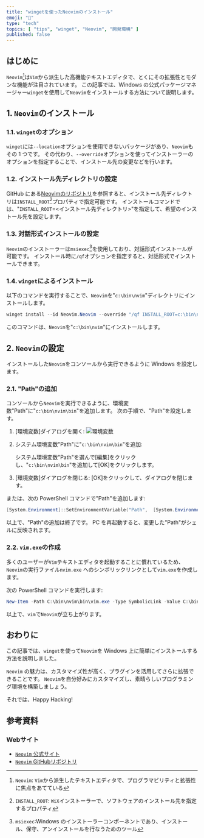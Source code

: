 ```yaml
---
title: "wingetを使ったNeovimのインストール"
emoji: "🍣"
type: "tech"
topics: [ "tips", "winget", "Neovim", "開発環境" ]
published: false
---
```


## はじめに

`Neovim`[^1]は`Vim`から派生した高機能テキストエディタで、とくにその拡張性とモダンな機能が注目されています。
この記事では、Windows の公式パッケージマネージャー`winget`を使用して`Neovim`をインストールする方法について説明します。

[^1]: `Neovim`: `Vim`から派生したテキストエディタで、プログラマビリティと拡張性に焦点をあてている

## 1. `Neovim`のインストール

### 1.1. `winget`のオプション

`winget`には`--location`オプションを使用できないパッケージがあり、`Neovim`もその 1 つです。
その代わり、`--override`オプションを使ってインストーラーのオプションを指定することで、インストール先の変更などを行います。

### 1.2. インストール先ディレクトリの設定

GitHub にある[Neovimのリポジトリ](https://github.com/Neovim/Neovim/blob/master/cmake.packaging/WixPatch.xml)を参照すると、インストール先ディレクトリは`INSTALL_ROOT`[^3]プロパティで指定可能です。
インストールコマンドでは、"`INSTALL_ROOT`=<インストール先ディレクトリ>"を指定して、希望のインストール先を設定します。

[^3]: `INSTALL_ROOT`: `WiX`インストーラーで、ソフトウェアのインストール先を指定するプロパティ

### 1.3. 対話形式インストールの設定

`Neovim`のインストーラーは`msiexec`[^4]を使用しており、対話形式インストールが可能です。
インストール時に`/qf`オプションを指定すると、対話形式でインストールできます。

[^4]: `msiexec`:Windows のインストーラーコンポーネントであり、インストール、保守、アンインストールを行なうためのツール

### 1.4. `winget`によるインストール

以下のコマンドを実行することで、`Neovim`を"`c:\bin\nvim`"ディレクトリにインストールします。

```powershell
winget install --id Neovim.Neovim --override "/qf INSTALL_ROOT=c:\bin\nvim"

```

このコマンドは、`Neovim`を"`c:\bin\nvim`"にインストールします。

## 2. `Neovim`の設定

インストールした`Neovim`をコンソールから実行できるように Windows を設定します。

### 2.1. "Path"の追加

コンソールから`Neovim`を実行できるように、環境変数"Path"に"`c:\bin\nvim\bin`"を追加します。
次の手順で、"Path"を設定します。

1. \[環境変数]ダイアログを開く:
   ![環境変数](https://i.imgur.com/evyEYgP.jpg)

2. システム環境変数"Path"に"`c:\bin\nvim\bin`"を追加:

   システム環境変数"Path"を選んで\[編集]をクリックし、"`c:\bin\nvim\bin`"を追加して\[OK]をクリックします。

3. \[環境変数]ダイアログを閉じる:
   \[OK]をクリックして、ダイアログを閉じます。

または、次の PowerShell コマンドで"Path"を追加します:

<!-- markdownlint-disable line-length -->
```powershell
[System.Environment]::SetEnvironmentVariable("Path",  [System.Environment]::GetEnvironmentVariable("Path", "Machine")+";c:\bin\nvim\bin", "Machine")

```
<!-- markdownlint-enable -->

以上で、"Path"の追加は終了です。
PC を再起動すると、変更した"Path"がシェルに反映されます。

### 2.2. `vim.exe`の作成

多くのユーザーが`Vim`テキストエディタを起動することに慣れているため、`Neovim`の実行ファイル`nvim.exe` へのシンボリックリンクとして`vim.exe`を作成します。

次の PowerShell コマンドを実行します:

```powershell
New-Item -Path C:\bin\nvim\bin\vim.exe -Type SymbolicLink -Value C:\bin\nvim\bin\nvim.exe

```

以上で、`vim`で`Neovim`が立ち上がります。

## おわりに

この記事では、`winget`を使って`Neovim`を Windows 上に簡単にインストールする方法を説明しました。

`Neovim` の魅力は、カスタマイズ性が高く、プラグインを活用してさらに拡張できることです。
`Neovim`を自分好みにカスタマイズし、素晴らしいプログラミング環境を構築しましょう。

それでは、Happy Hacking!

## 参考資料

### Webサイト

- [`Neovim` 公式サイト](http://neovim.io/)
- [`Neovim` GitHubリポジトリ](https://github.com/neovim/neovim)
